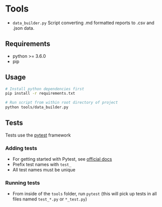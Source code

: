 # Tools

* `data_builder.py` Script converting .md formatted reports to .csv and .json data.

## Requirements

* python >= 3.6.0
* pip

## Usage

```bash
# Install python dependencies first
pip install -r requirements.txt

# Run script from within root directory of project
python tools/data_builder.py
```

## Tests

Tests use the [pytest](https://docs.pytest.org/) framework

### Adding tests
- For getting started with Pytest, see [official docs](https://docs.pytest.org/en/stable/getting-started.html)
- Prefix test names with `test_`
- All test names must be unique

### Running tests

- From inside of the `tools` folder, run `pytest` (this will pick up tests in all files named `test_*.py` or `*_test.py`)
